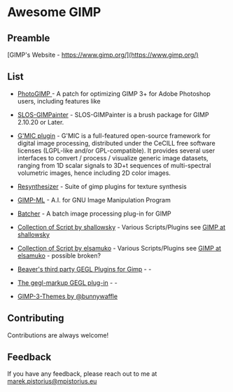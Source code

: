 # Awesome GIMP

Preamble
---------
[GIMP's Website - https://www.gimp.org/](https://www.gimp.org/)

## List

- [PhotoGIMP ](https://github.com/Diolinux/PhotoGIMP) - A patch for
   optimizing GIMP 3+ for Adobe Photoshop users, including features
   like
   
- [SLOS-GIMPainter](https://github.com/SenlinOS/SLOS-GIMPainter) -
   SLOS-GIMPainter is a brush package for GIMP 2.10.20 or Later.
   
 - [G'MIC plugin](https://gmic.eu/) - G'MIC is a full-featured
   open-source framework for digital image processing, distributed under
   the CeCILL free software licenses (LGPL-like and/or GPL-compatible).
   It provides several user interfaces to convert / process / visualize
   generic image datasets, ranging from 1D scalar signals to 3D+t
   sequences of multi-spectral volumetric images, hence including 2D
   color images.

- [Resynthesizer](https://github.com/bootchk/resynthesizer) - Suite of gimp plugins for texture synthesis

- [GIMP-ML](https://github.com/kritiksoman/GIMP-ML) - A.I. for GNU Image Manipulation Program

- [Batcher](https://kamilburda.github.io/batcher/) - A batch image processing plug-in for GIMP
           
- [Collection of Script by shallowsky](https://github.com/akkana/gimp-plugins) - Various Scripts/Plugins see [GIMP at shallowsky](http://www.shallowsky.com/software/#gimp)

- [Collection of Script by elsamuko](https://github.com/elsamuko/gimp-elsamuko) - Various Scripts/Plugins see [GIMP at elsamuko](https://elsamuko.github.io/gimp-elsamuko/scripts.html) - possible broken?

- [Beaver's third party GEGL Plugins for Gimp](https://github.com/LinuxBeaver) - -

- [The gegl-markup GEGL plug-in](https://gitlab.com/barefootliam/gegl-pango-markup) - -

- [GIMP-3-Themes by @bunnywaffle ](https://github.com/bunnywaffle/GIMP-3-Themes)

## Contributing

Contributions are always welcome!
  
## Feedback

If you have any feedback, please reach out to me at marek.pistorius@mpistorius.eu
